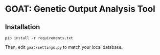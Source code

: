 # GOAT: Genetic Output Analysis Tool

## Installation
```
pip install -r requirements.txt
```

Then, edit `goat/settings.py` to match your local database.
